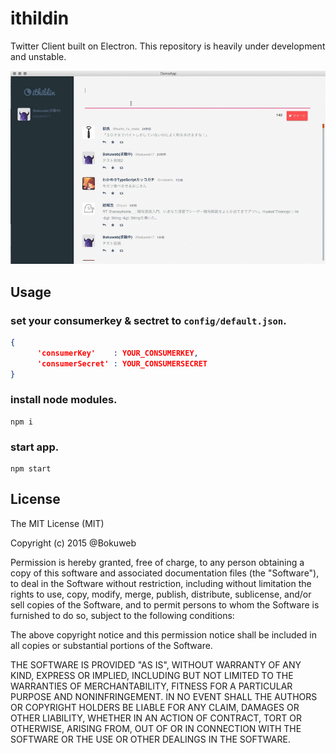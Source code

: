 # ithildin

Twitter Client built on Electron.
This repository is heavily under development and unstable.

![](/screenshot/screenshot.gif)

## Usage

### set your consumerkey & sectret to ```config/default.json```.

``` json
{
      'consumerKey'    : YOUR_CONSUMERKEY,
      'consumerSecret' : YOUR_CONSUMERSECRET
}
```

### install node modules.

```
npm i
```

### start app.

```
npm start
```

## License

The MIT License (MIT)

Copyright (c) 2015 @Bokuweb

Permission is hereby granted, free of charge, to any person obtaining a copy
of this software and associated documentation files (the "Software"), to deal
in the Software without restriction, including without limitation the rights
to use, copy, modify, merge, publish, distribute, sublicense, and/or sell
copies of the Software, and to permit persons to whom the Software is
furnished to do so, subject to the following conditions:

The above copyright notice and this permission notice shall be included in
all copies or substantial portions of the Software.

THE SOFTWARE IS PROVIDED "AS IS", WITHOUT WARRANTY OF ANY KIND, EXPRESS OR
IMPLIED, INCLUDING BUT NOT LIMITED TO THE WARRANTIES OF MERCHANTABILITY,
FITNESS FOR A PARTICULAR PURPOSE AND NONINFRINGEMENT. IN NO EVENT SHALL THE
AUTHORS OR COPYRIGHT HOLDERS BE LIABLE FOR ANY CLAIM, DAMAGES OR OTHER
LIABILITY, WHETHER IN AN ACTION OF CONTRACT, TORT OR OTHERWISE, ARISING FROM,
OUT OF OR IN CONNECTION WITH THE SOFTWARE OR THE USE OR OTHER DEALINGS IN
THE SOFTWARE.

